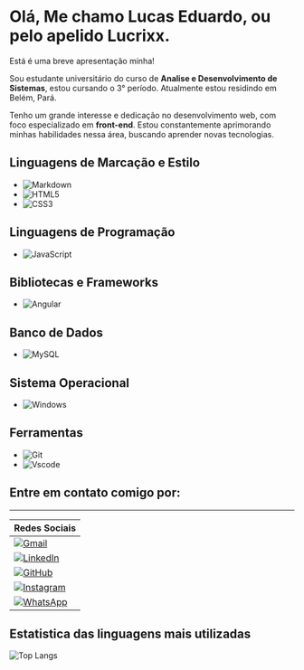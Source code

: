 
# Olá, Me chamo Lucas Eduardo, ou pelo apelido Lucrixx.

Está é uma breve apresentação minha!

Sou estudante universitário do curso de **Analise e Desenvolvimento de Sistemas**, estou cursando o 3° período. Atualmente estou residindo em Belém, Pará.


Tenho um grande interesse e dedicação no desenvolvimento web, com foco especializado em **front-end**. Estou constantemente aprimorando minhas habilidades nessa área, buscando aprender novas tecnologias.

## Linguagens de Marcação e Estilo
- 	![Markdown](https://img.shields.io/badge/Markdown-000?style=for-the-badge&logo=markdown)
- ![HTML5](https://img.shields.io/badge/HTML5-E34F26?style=for-the-badge&logo=html5&logoColor=white)
- ![CSS3](https://img.shields.io/badge/CSS3-1572B6?style=for-the-badge&logo=css3&logoColor=white)

## Linguagens de Programação

- ![JavaScript](https://img.shields.io/badge/JavaScript-F7DF1E?style=for-the-badge&logo=javascript&logoColor=black)

## Bibliotecas e Frameworks
- ![Angular](https://img.shields.io/badge/Angular-DD0031?style=for-the-badge&logo=angular&logoColor=white)

## Banco de Dados
- ![MySQL](https://img.shields.io/badge/MySQL-00000F?style=for-the-badge&logo=mysql&logoColor=white)

## Sistema Operacional
- ![Windows](https://img.shields.io/badge/Windows-000?style=for-the-badge&logo=windows&logoColor=2CA5E0)

## Ferramentas
- ![Git](https://img.shields.io/badge/GIT-E44C30?style=for-the-badge&logo=git&logoColor=white)
- ![Vscode](https://img.shields.io/badge/Vscode-007ACC?style=for-the-badge&logo=visual-studio-code&logoColor=white)


## Entre em contato comigo por:
-------
|Redes Sociais|
|----|
| [![Gmail](https://img.shields.io/badge/Gmail-333333?style=for-the-badge&logo=gmail&logoColor=red)](mailto:lucaseduardo131922@gmail.com) |
|[![LinkedIn](https://img.shields.io/badge/LinkedIn-0077B5?style=for-the-badge&logo=linkedin&logoColor=white)](https://www.linkedin.com/in/lucas-eduardo-667552241/) |
| [![GitHub](https://img.shields.io/badge/GitHub-100000?style=for-the-badge&logo=github&logoColor=white)](https://github.com/lucasbrito13) |
| [![Instagram](https://img.shields.io/badge/-Instagram-%23E4405F?style=for-the-badge&logo=instagram&logoColor=white)](https://www.instagram.com/lucrixx_/) |
| [![WhatsApp](https://img.shields.io/badge/WhatsApp-25D366?style=for-the-badge&logo=whatsapp&logoColor=white)](https://wa.me/+5591981145026) |

## Estatistica das linguagens mais utilizadas
![Top Langs](https://github-readme-stats-git-masterrstaa-rickstaa.vercel.app/api/top-langs/?username=lucasbrito13&layout=compact&bg_color=000&border_color=30A3DC&title_color=E94D5F&text_color=FFF&hide_title=true&hide=php)